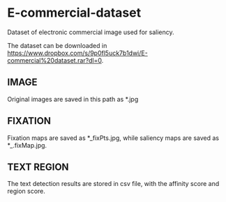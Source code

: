 # E-commercial-dataset
Dataset of electronic commercial image used for saliency.

The dataset can be downloaded in https://www.dropbox.com/s/9p0fl5uck7b1dwi/E-commercial%20dataset.rar?dl=0. 

## IMAGE

Original images are saved in this path as *.jpg

## FIXATION

Fixation maps are saved as *\_fixPts.jpg, while saliency maps are saved as *\_.fixMap.jpg.

## TEXT REGION

The text detection results are stored in csv file, with the affinity score and region score.